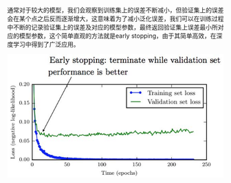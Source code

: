 通常对于较大的模型，我们会观察到训练集上的误差不断减小，但验证集上的误差会在某个点之后反而逐渐增大，这意味着为了减小泛化误差，我们可以在训练过程中不断的记录验证集上的误差及对应的模型参数，最终返回验证集上误差最小所对应的模型参数，这个简单直观的方法就是early stopping，由于其简单高效，在深度学习中得到了广泛应用。

![img](../imags/v2-c26115267606c29be9dd71ecd9769a68_720w.jpg)